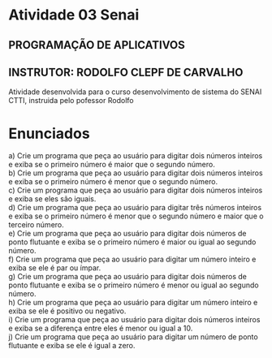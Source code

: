 # Atividade 03 Senai 
## PROGRAMAÇÃO DE APLICATIVOS 
## INSTRUTOR: RODOLFO CLEPF DE CARVALHO 
Atividade desenvolvida para o curso desenvolvimento de sistema do SENAI CTTI, instruida pelo pofessor Rodolfo

#
# Enunciados
a) Crie um programa que peça ao usuário para digitar dois números inteiros e exiba se o primeiro número é maior que o segundo número. \
b) Crie um programa que peça ao usuário para digitar dois números inteiros e exiba se o primeiro número é menor que o segundo número. \
c) Crie um programa que peça ao usuário para digitar dois números inteiros e exiba se eles são iguais. \
d) Crie um programa que peça ao usuário para digitar três números inteiros e exiba se o primeiro número é menor que o segundo número e maior que o terceiro número. \
e) Crie um programa que peça ao usuário para digitar dois números de ponto flutuante e exiba se o primeiro número é maior ou igual ao segundo número. \
f) Crie um programa que peça ao usuário para digitar um número inteiro e exiba se ele é par ou ímpar. \
g) Crie um programa que peça ao usuário para digitar dois números de ponto flutuante e exiba se o primeiro número é menor ou igual ao segundo número. \
h) Crie um programa que peça ao usuário para digitar um número inteiro e exiba se ele é positivo ou negativo. \
i) Crie um programa que peça ao usuário para digitar dois números inteiros e exiba se a diferença entre eles é menor ou igual a 10. \
j) Crie um programa que peça ao usuário para digitar um número de ponto flutuante e exiba se ele é igual a zero.
